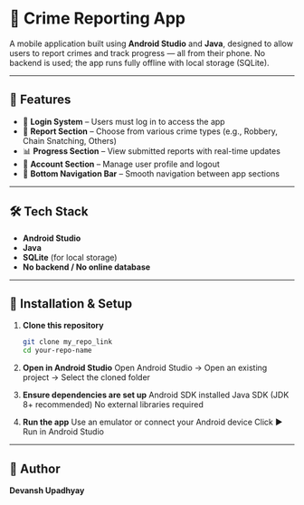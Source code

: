 # 📱 Crime Reporting App

A mobile application built using **Android Studio** and **Java**, designed to allow users to report crimes and track progress — all from their phone. No backend is used; the app runs fully offline with local storage (SQLite).

---

## 🚀 Features

- 🔐 **Login System** – Users must log in to access the app
- 📝 **Report Section** – Choose from various crime types (e.g., Robbery, Chain Snatching, Others)
- 📊 **Progress Section** – View submitted reports with real-time updates
- 👤 **Account Section** – Manage user profile and logout
- 📂 **Bottom Navigation Bar** – Smooth navigation between app sections

---

## 🛠 Tech Stack

- **Android Studio**
- **Java**
- **SQLite** (for local storage)
- **No backend / No online database**

---

## 🔧 Installation & Setup

1. **Clone this repository**  
   ```bash
   git clone my_repo_link
   cd your-repo-name
   
2. **Open in Android Studio**
   Open Android Studio → Open an existing project → Select the cloned folder

3. **Ensure dependencies are set up**
   Android SDK installed
   Java SDK (JDK 8+ recommended)
   No external libraries required

4. **Run the app**
   Use an emulator or connect your Android device
   Click ▶️ Run in Android Studio

---

## 👤 Author
**Devansh Upadhyay**
